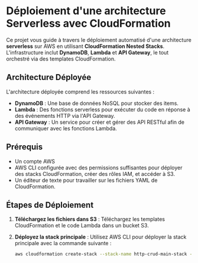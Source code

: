# Déploiement d'une architecture Serverless avec CloudFormation

Ce projet vous guide à travers le déploiement automatisé d'une architecture **serverless** sur AWS en utilisant **CloudFormation Nested Stacks**. L'infrastructure inclut **DynamoDB**, **Lambda** et **API Gateway**, le tout orchestré via des templates CloudFormation.

## Architecture Déployée

L'architecture déployée comprend les ressources suivantes :

- **DynamoDB** : Une base de données NoSQL pour stocker des items.
- **Lambda** : Des fonctions serverless pour exécuter du code en réponse à des événements HTTP via l'API Gateway.
- **API Gateway** : Un service pour créer et gérer des API RESTful afin de communiquer avec les fonctions Lambda.

## Prérequis

- Un compte AWS
- AWS CLI configurée avec des permissions suffisantes pour déployer des stacks CloudFormation, créer des rôles IAM, et accéder à S3.
- Un éditeur de texte pour travailler sur les fichiers YAML de CloudFormation.

## Étapes de Déploiement

1. **Téléchargez les fichiers dans S3** : Téléchargez les templates CloudFormation et le code Lambda dans un bucket S3.
2. **Déployez la stack principale** : Utilisez AWS CLI pour déployer la stack principale avec la commande suivante :

   ```bash
   aws cloudformation create-stack --stack-name http-crud-main-stack --template-body file://./main.yaml --capabilities CAPABILITY_NAMED_IAM CAPABILITY_AUTO_EXPAND
   ```
